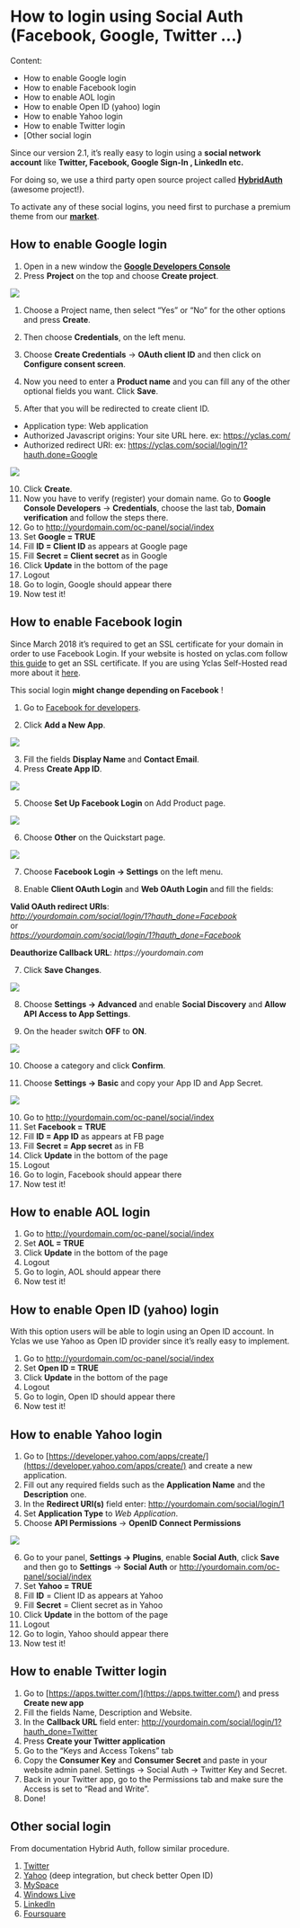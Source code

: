 # How to login using Social Auth (Facebook, Google, Twitter ...)
Content:
-   How to enable Google login
-   How to enable Facebook login
-   How to enable AOL login
-   How to enable Open ID (yahoo) login
-   How to enable Yahoo login
-   How to enable Twitter login
-  [Other social login

Since our version 2.1, it’s really easy to login using a  **social network account**  like  **Twitter, Facebook, Google Sign-In , LinkedIn etc.** 

For doing so, we use a third party open source project called **[HybridAuth](https://hybridauth.github.io/hybridauth/)**  (awesome project!).

To activate any of these social logins, you need first to purchase a premium theme from our  **[market](https://selfhosted.yclas.com/)**.

## How to enable Google login

1.  Open in a new window the  **[Google Developers Console](https://cloud.google.com/console#/project)**
2.  Press  **Project**  on the top and choose  **Create project**.

![](https://raw.githubusercontent.com/yclas/guides/master/images/login1.png)

  

1.  Choose a Project name, then select “Yes” or “No” for the other options and press  **Create**.  
    
2.  Then choose  **Credentials**, on the left menu.  
    
3.  Choose  **Create Credentials**  ->  **OAuth client ID**  and then click on  **Configure consent screen**.  
    
4.  Now you need to enter a  **Product name**  and you can fill any of the other optional fields you want. Click  **Save**.  
    
5.  After that you will be redirected to create client ID.

-   Application type: Web application
-   Authorized Javascript origins: Your site URL here. ex: https://yclas.com/
-   Authorized redirect URI: ex: https://yclas.com/social/login/1?hauth.done=Google

![](https://raw.githubusercontent.com/yclas/guides/master/images/login2.png)

10. Click  **Create**.  
11. Now you have to verify (register) your domain name. Go to  **Google Console Developers**  ->  **Credentials**, choose the last tab,  **Domain verification**  and follow the steps there.  
12. Go to http://yourdomain.com/oc-panel/social/index  
13. Set  **Google = TRUE**  
14. Fill  **ID = Client ID**  as appears at Google page  
15. Fill  **Secret = Client secret**  as in Google  
16. Click  **Update**  in the bottom of the page  
17. Logout  
18. Go to login, Google should appear there  
19. Now test it!  

  

## How to enable Facebook login

Since March 2018 it’s required to get an SSL certificate for your domain in order to use Facebook Login. If your website is hosted on yclas.com follow  [this guide](https://yclas.com/faq/ssl-encryption.html)  to get an SSL certificate. If you are using Yclas Self-Hosted read more about it  [here](https://docs.yclas.com/move-classifieds-site-http-https/).

This social login  **might change depending on Facebook**  !

1. Go to  [Facebook for developers](https://developers.facebook.com/apps/).

2. Click  **Add a New App**.

![](https://raw.githubusercontent.com/yclas/guides/master/images/login3.png)

3. Fill the fields  **Display Name**  and  **Contact Email**.
4. Press  **Create App ID**.

![](https://raw.githubusercontent.com/yclas/guides/master/images/login4.png)

5. Choose  **Set Up Facebook Login**  on Add Product page.

![](https://raw.githubusercontent.com/yclas/guides/master/images/login5.png)


6. Choose  **Other**  on the Quickstart page.

![](https://raw.githubusercontent.com/yclas/guides/master/images/login6.png)

7. Choose  **Facebook Login -> Settings**  on the left menu.

8. Enable  **Client OAuth Login**  and  **Web OAuth Login**  and fill the fields:  

**Valid OAuth redirect URIs**:  
_http://yourdomain.com/social/login/1?hauth_done=Facebook_  
or  
_https://yourdomain.com/social/login/1?hauth_done=Facebook_  

**Deauthorize Callback URL**:  _https://yourdomain.com_

7. Click  **Save Changes**.

![](https://raw.githubusercontent.com/yclas/guides/master/images/login7.png)

8. Choose  **Settings -> Advanced**  and enable  **Social Discovery**  and  **Allow API Access to App Settings**.

9. On the header switch  **OFF**  to  **ON**.

![](https://raw.githubusercontent.com/yclas/guides/master/images/login8.png)

10. Choose a category and click  **Confirm**.

11. Choose  **Settings -> Basic**  and copy your App ID and App Secret.

![](https://raw.githubusercontent.com/yclas/guides/master/images/login9.png)

10. Go to http://yourdomain.com/oc-panel/social/index  
11. Set  **Facebook =**  **TRUE**  
12. Fill  **ID = App ID**  as appears at FB page  
13. Fill  **Secret = App secret**  as in FB  
14. Click  **Update**  in the bottom of the page  
15. Logout  
16. Go to login, Facebook should appear there  
17. Now test it!  

## How to enable AOL login

1.  Go to http://yourdomain.com/oc-panel/social/index
2.  Set  **AOL = TRUE**
3.  Click  **Update**  in the bottom of the page
4.  Logout
5.  Go to login, AOL should appear there
6.  Now test it!

## How to enable Open ID (yahoo) login

With this option users will be able to login using an Open ID account. In Yclas we use Yahoo as Open ID provider since it’s really easy to implement.

1.  Go to http://yourdomain.com/oc-panel/social/index
2.  Set  **Open ID = TRUE**
3.  Click  **Update**  in the bottom of the page
4.  Logout
5.  Go to login, Open ID should appear there
6.  Now test it!

## How to enable Yahoo login

1.  Go to  [https://developer.yahoo.com/apps/create/](https://developer.yahoo.com/apps/create/)  and create a new application.
2.  Fill out any required fields such as the  **Application Name**  and the  **Description**  one.
3.  In the  **Redirect URI(s)**  field enter: http://yourdomain.com/social/login/1
4.  Set  **Application Type**  to  _Web Application_.
5.  Choose  **API Permissions**  ->  **OpenID Connect Permissions**

![](https://raw.githubusercontent.com/yclas/guides/master/images/login10.png)

6. Go to your panel,  **Settings -> Plugins**, enable  **Social Auth**, click  **Save**  and then go to  **Settings**  ->  **Social Auth**  or http://yourdomain.com/oc-panel/social/index  
7. Set  **Yahoo = TRUE**  
8. Fill  **ID**  = Client ID as appears at Yahoo  
9. Fill  **Secret**  = Client secret as in Yahoo  
10. Click  **Update**  in the bottom of the page  
11. Logout  
12. Go to login, Yahoo should appear there  
13. Now test it!  

## How to enable Twitter login

1.  Go to  [https://apps.twitter.com/](https://apps.twitter.com/)  and press  **Create new app**
2.  Fill the fields Name, Description and Website.
3.  In the  **Callback URL**  field enter: http://yourdomain.com/social/login/1?hauth_done=Twitter
4.  Press  **Create your Twitter application**
5.  Go to the “Keys and Access Tokens” tab
6.  Copy the  **Consumer Key**  and  **Consumer Secret**  and paste in your website admin panel. Settings -> Social Auth -> Twitter Key and Secret.
7.  Back in your Twitter app, go to the Permissions tab and make sure the Access is set to “Read and Write”.
8.  Done!

## Other social login

From documentation Hybrid Auth, follow similar procedure.
1.  [Twitter](https://hybridauth.github.io/hybridauth//userguide/IDProvider_info_Twitter.html)
2.  [Yahoo](https://hybridauth.github.io/hybridauth//userguide/IDProvider_info_Yahoo.html) (deep integration, but check better Open ID)
3.  [MySpace](https://hybridauth.github.io/hybridauth//userguide/IDProvider_info_MySpace.html)
4.  [Windows Live](https://hybridauth.github.io/hybridauth//userguide/IDProvider_info_Live.html)
5.  [LinkedIn](https://hybridauth.github.io/hybridauth//userguide/IDProvider_info_LinkedIn.html)
6.  [Foursquare](https://hybridauth.github.io/hybridauth//userguide/IDProvider_info_Foursquare.html)
